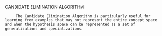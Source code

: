 CANDIDATE ELIMINATION ALGORITHM

         The Candidate Elimination Algorithm is particularly useful for learning from examples that may not represent the entire concept space and when the hypothesis space can be represented as a set of generalizations and specializations.
